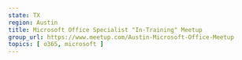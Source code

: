 ```yaml
---
state: TX
region: Austin
title: Microsoft Office Specialist "In-Training" Meetup
group_url: https://www.meetup.com/Austin-Microsoft-Office-Meetup
topics: [ o365, microsoft ]
---
```

